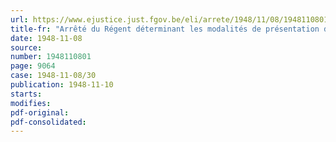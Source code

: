 ```yaml
---
url: https://www.ejustice.just.fgov.be/eli/arrete/1948/11/08/1948110801/justel
title-fr: "Arrêté du Régent déterminant les modalités de présentation des candidats aux fonctions de membre du conseil d'administration de la Société nationale de Crédit à l'Industrie"
date: 1948-11-08
source:
number: 1948110801
page: 9064
case: 1948-11-08/30
publication: 1948-11-10
starts:
modifies:
pdf-original:
pdf-consolidated:
---
```


